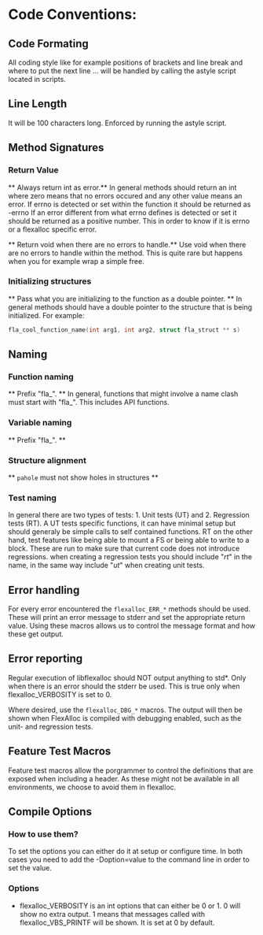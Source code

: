 # Code Conventions:

## Code Formating
All coding style like for example positions of brackets and line break and
where to put the next line ... will be handled by calling the astyle script
located in scripts.

## Line Length
It will be 100 characters long. Enforced by running the astyle script.

## Method Signatures

### Return Value
** Always return int as error.**
In general methods should return an int where zero means that no errors occured
and any other value means an error.  If errno is detected or set within the
function it should be returned as -errno If an error different from what errno
defines is detected or set it should be returned as a positive number. This in
order to know if it is errno or a flexalloc specific error.

** Return void when there are no errors to handle.**
Use void when there are no errors to handle within the method. This is quite
rare but happens when you for example wrap a simple free.


### Initializing structures
** Pass what you are initializing to the function as a double pointer. **
In general methods should have a double pointer to the structure that is being
initialized. For example:

```c
fla_cool_function_name(int arg1, int arg2, struct fla_struct ** s)
```

## Naming

### Function naming
** Prefix "fla_". **
In general, functions that might involve a name clash must start with "fla_".
This includes API functions.

### Variable naming
** Prefix "fla_". **

### Structure alignment
** `pahole` must not show holes in structures **

### Test naming
In general there are two types of tests: 1. Unit tests (UT) and 2. Regression
tests (RT). A UT tests specific functions, it can have minimal setup but should
generaly be simple calls to self contained functions. RT on the other hand,
test features like being able to mount a FS or being able to write to
a block. These are run to make sure that current code does not introduce
regressions. when creating a regression tests you should include "_rt_" in the
name, in the same way include "_ut_" when creating unit tests.

## Error handling
For every error encountered the `flexalloc_ERR_*` methods should be used. These will
print an error message to stderr and set the appropriate return value.
Using these macros allows us to control the message format and how these get
output.

## Error reporting

Regular execution of libflexalloc should NOT output anything to std*.  Only when there is an
error should the stderr be used. This is true only when flexalloc_VERBOSITY is set to 0.

Where desired, use the `flexalloc_DBG_*` macros. The output will then be shown when
FlexAlloc is compiled with debugging enabled, such as the unit- and regression tests.

## Feature Test Macros
Feature test macros allow the porgrammer to control the definitions that are exposed when including
a header. As these might not be available in all environments, we choose to avoid them in flexalloc.

## Compile Options
### How to use them?
To set the options you can either do it at setup or configure time. In both cases you need
to add the -Doption=value to the command line in order to set the value.

### Options
  * flexalloc_VERBOSITY is an int options that can either be 0 or 1. 0 will show no extra output.
    1 means that messages called with flexalloc_VBS_PRINTF will be shown. It is set at 0 by default.